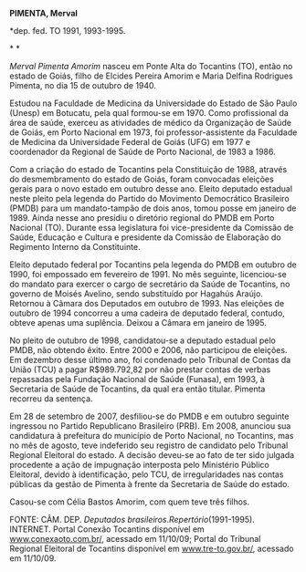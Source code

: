**PIMENTA, Merval**

\*dep. fed. TO 1991, 1993-1995.

* *

*Merval Pimenta Amorim* nasceu em Ponte Alta do Tocantins (TO), então no
estado de Goiás, filho de Elcides Pereira Amorim e Maria Delfina
Rodrigues Pimenta, no dia 15 de outubro de 1940.

Estudou na Faculdade de Medicina da Universidade do Estado de São Paulo
(Unesp) em Botucatu, pela qual formou-se em 1970. Como profissional da
área de saúde, exerceu as atividades de médico da Organização de Saúde
de Goiás, em Porto Nacional em 1973, foi professor-assistente da
Faculdade de Medicina da Universidade Federal de Goiás (UFG) em 1977 e
coordenador da Regional de Saúde de Porto Nacional, de 1983 a 1986.

Com a criação do estado de Tocantins pela Constituição de 1988, através
do desmembramento do estado de Goiás, foram convocadas eleições gerais
para o novo estado em outubro desse ano. Eleito deputado estadual neste
pleito pela legenda do Partido do Movimento Democrático Brasileiro
(PMDB) para um mandato-tampão de dois anos, tomou posse em janeiro de
1989. Ainda nesse ano presidiu o diretório regional do PMDB em Porto
Nacional (TO). Durante essa legislatura foi vice-presidente da Comissão
de Saúde, Educação e Cultura e presidente da Comissão de Elaboração do
Regimento Interno da Constituinte.

Eleito deputado federal por Tocantins pela legenda do PMDB em outubro de
1990, foi empossado em fevereiro de 1991. No mês seguinte, licenciou-se
do mandato para exercer o cargo de secretário da Saúde de Tocantins, no
governo de Moisés Avelino, sendo substituído por Hagahús Araújo.
Retornou à Câmara dos Deputados em outubro de 1993. Nas eleições de
outubro de 1994 concorreu a uma cadeira de deputado federal, contudo,
obteve apenas uma suplência. Deixou a Câmara em janeiro de 1995.

No pleito de outubro de 1998, candidatou-se a deputado estadual pelo
PMDB, não obtendo êxito. Entre 2000 e 2006, não participou de eleições.
Em dezembro desse último ano, foi condenado pelo Tribunal de Contas da
União (TCU) a pagar R\$989.792,82 por não prestar contas de verbas
repassadas pela Fundação Nacional de Saúde (Funasa), em 1993, à
Secretaria de Saúde de Tocantins, da qual era então titular. Pimenta
recorreu da sentença.

Em 28 de setembro de 2007, desfiliou-se do PMDB e em outubro seguinte
ingressou no Partido Republicano Brasileiro (PRB). Em 2008, anunciou sua
candidatura à prefeitura do município de Porto Nacional, no Tocantins,
mas no mês de agosto, teve indeferido seu registro de candidato pelo
Tribunal Regional Eleitoral do estado. A decisão deveu-se ao fato de ter
sido julgada procedente a ação de impugnação interposta pelo Ministério
Público Eleitoral, devido à identificação, pelo TCU, de irregularidades
nas contas públicas da gestão de Pimenta à frente da Secretaria de Saúde
do estado.   

Casou-se com Célia Bastos Amorim, com quem teve três filhos.

FONTE: CÂM. DEP. *Deputados brasileiros*.*Repertório*(1991-1995).
INTERNET. Portal Conexão Tocantins disponível em www.conexaoto.com.br/,
acessado em 11/10/09; Portal do Tribunal             Regional Eleitoral
de Tocantins disponível em www.tre-to.gov.br/, acessado em 11/10/09.

 

 

